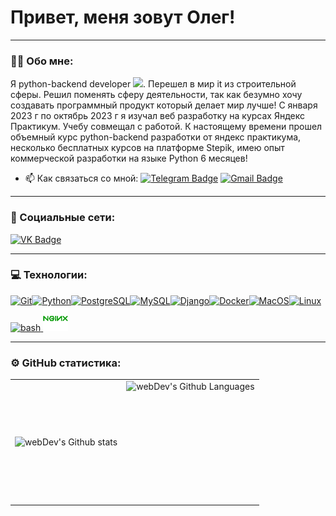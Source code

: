 
# Привет, меня зовут Олег!

---

### :man_technologist: Обо мне:

Я python-backend developer <img src="https://media.giphy.com/media/WUlplcMpOCEmTGBtBW/giphy.gif" width="30px">. Перешел в мир it из строительной сферы. Решил поменять сферу деятельности, так как безумно хочу создавать программный продукт который делает мир лучше! С января 2023 г по октябрь 2023 г я изучал веб разработку на курсах Яндекс Практикум. Учебу совмещал с работой. К настоящему времени прошел объемный курс python-backend разработки от яндекс практикума, несколько бесплатных курсов на платформе Stepik, имею опыт коммерческой разработки на языке Python 6 месяцев!


- :mailbox: Как связаться со мной: [![Telegram Badge](https://img.shields.io/badge/-OlegMusatov-blue?style=flat&logo=Telegram&logoColor=white)](https://t.me/OlegMusatov) [![Gmail Badge](https://img.shields.io/badge/-Gmail-red?style=flat&logo=Gmail&logoColor=white)](mailto:olegmusatov97@gmail.com)

---

### 🤝 Социальные сети:

  <div id="badges">
    <a href="https://vk.com/oleja_3000" target="_blank">
      <img src="https://cdn-icons-png.flaticon.com/512/145/145813.png" width="40" height="40" alt="VK Badge"/>
    </a>
  </div>

---

### 💻 Технологии:

<p align="left">
<a href="https://git-scm.com/" target="_blank" rel="noreferrer"><img src="https://raw.githubusercontent.com/danielcranney/readme-generator/main/public/icons/skills/git-colored.svg" width="36" height="36" alt="Git" /></a><a href="https://www.python.org/" target="_blank" rel="noreferrer"><img src="https://raw.githubusercontent.com/danielcranney/readme-generator/main/public/icons/skills/python-colored.svg" width="36" height="36" alt="Python" /></a><a href="https://www.postgresql.org/" target="_blank" rel="noreferrer"><img src="https://raw.githubusercontent.com/danielcranney/readme-generator/main/public/icons/skills/postgresql-colored.svg" width="36" height="36" alt="PostgreSQL" /></a><a href="https://www.mysql.com/" target="_blank" rel="noreferrer"><img src="https://raw.githubusercontent.com/danielcranney/readme-generator/main/public/icons/skills/mysql-colored.svg" width="36" height="36" alt="MySQL" /></a><a href="https://www.djangoproject.com/" target="_blank" rel="noreferrer"><img src="https://raw.githubusercontent.com/danielcranney/readme-generator/main/public/icons/skills/django-colored.svg" width="36" height="36" alt="Django" /></a><a href="https://www.docker.com/" target="_blank" rel="noreferrer"><img src="https://raw.githubusercontent.com/danielcranney/readme-generator/main/public/icons/skills/docker-colored.svg" width="36" height="36" alt="Docker" /></a><a href="https://apple.com" target="_blank" rel="noreferrer"><img src="https://raw.githubusercontent.com/danielcranney/readme-generator/main/public/icons/skills/macos-colored.svg" width="36" height="36" alt="MacOS" /></a><a href="https://www.linux.org" target="_blank" rel="noreferrer"><img src="https://raw.githubusercontent.com/danielcranney/readme-generator/main/public/icons/skills/linux-colored.svg" width="36" height="36" alt="Linux" /></a>
<a href="https://www.gnu.org/software/bash/" target="_blank" rel="noreferrer"> <img src="https://www.vectorlogo.zone/logos/gnu_bash/gnu_bash-icon.svg" alt="bash" width="40" height="40"/> </a><a href="https://www.nginx.com" target="_blank" rel="noreferrer"> <img src="https://raw.githubusercontent.com/devicons/devicon/master/icons/nginx/nginx-original.svg" alt="nginx" width="40" height="40"/> </a> </p>
</p>

---

### ⚙️ GitHub статистика:

<table>
  <tr>
    <td>
      <img align="left" src="http://github-readme-streak-stats.herokuapp.com?user=OlegMusatov3000&theme=dark&background=000000" alt="webDev's Github stats" />
    </td>
    <td>
      <img height="195px" align="right" alt="webDev's Github Languages" src="https://github-readme-stats-sigma-five.vercel.app/api/top-langs/?username=OlegMusatov3000&layout=compact&theme=vision-friendly-dark" />
    </td>
  </tr>
</table>
